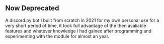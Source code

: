 ## Now Deprecated 
A discord.py bot I built from scratch in 2021 for my own personal use for a very short period of time, it took full advantage of the then avaliable features and whatever knowledge i had gained after programming and experimenting with the module for almost an year.
